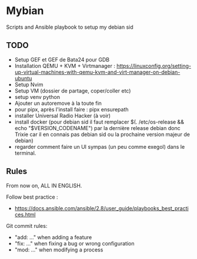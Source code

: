 # Mybian
Scripts and Ansible playbook to setup my debian sid

## TODO

- Setup GEF et GEF de Bata24 pour GDB
- Installation QEMU + KVM + Virtmanager : https://linuxconfig.org/setting-up-virtual-machines-with-qemu-kvm-and-virt-manager-on-debian-ubuntu
- Setup Nvim
- Setup VM (dossier de partage, coper/coller etc)
- setup venv python
- Ajouter un autoremove à la toute fin
- pour pipx, après l'install faire : pipx ensurepath
- installer Universal Radio Hacker (à voir)
- install docker (pour debian sid il faut remplacer $(. /etc/os-release && echo "$VERSION_CODENAME")
 par la dernière release debian donc Trixie car il en connais pas debian sid ou la prochaine version majeur de debian)
- regarder comment faire un UI sympas (un peu comme exegol) dans le terminal.


## Rules

From now on, ALL IN ENGLISH.

Follow best practice :
- https://docs.ansible.com/ansible/2.8/user_guide/playbooks_best_practices.html

Git commit rules: 
- "add: ..." when adding a feature
- "fix: ..." when fixing a bug or wrong configuration
- "mod: ..." when modifying a process
